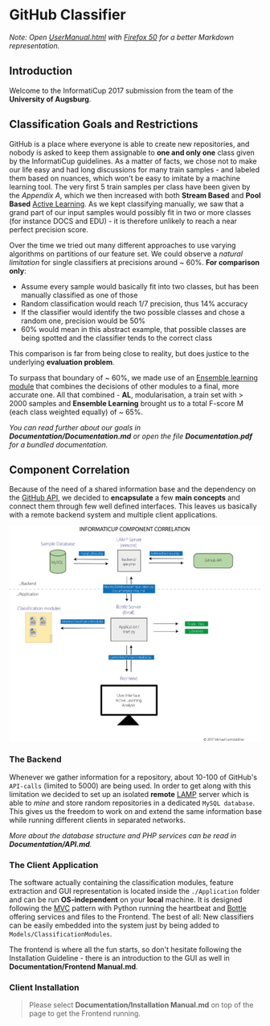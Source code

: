 # GitHub Classifier

_Note: Open [UserManual.html](UserManual.html) with [Firefox 50](https://ftp.mozilla.org/pub/firefox/releases/50.1.0/) for a better Markdown representation._


## Introduction

Welcome to the InformatiCup 2017 submission from the team of the **University of Augsburg**.


## Classification Goals and Restrictions

GitHub is a place where everyone is able to create new repositories, and nobody is asked to keep them assignable to **one and only one** class given by the InformatiCup guidelines. As a matter of facts, we chose not to make our life easy and had long discussions for many train samples - and labeled them based on nuances, which won't be easy to imitate by a machine learning tool. The very first 5 train samples per class have been given by the _Appendix A_, which we then increased with both **Stream Based** and **Pool Based** [Active Learning](https://en.wikipedia.org/wiki/Active_learning_(machine_learning)). As we kept classifying manually, we saw that a grand part of our input samples would possibly fit in two or more classes (for instance DOCS and EDU) - it is therefore unlikely to reach a near perfect precision score.

Over the time we tried out many different approaches to use varying algorithms on partitions of our feature set. We could observe a _natural limitation_ for single classifiers at precisions around ~ 60%. **For comparison only**:

* Assume every sample would basically fit into two classes, but has been manually classified as one of those
* Random classification would reach 1/7 precision, thus 14% accuracy
* If the classifier would identify the two possible classes and chose a random one, precision would be 50%
* 60% would mean in this abstract example, that possible classes are being spotted and the classifier tends to the correct class

This comparison is far from being close to reality, but does justice to the underlying **evaluation problem**.

To surpass that boundary of ~ 60%, we made use of an [Ensemble learning module](https://en.wikipedia.org/wiki/Ensemble_learning) that combines the decisions of other modules to a final, more accurate one. All that combined - **AL**, modularisation, a train set with > 2000 samples and **Ensemble Learning** brought us to a total F-score M (each class weighted equally) of ~ 65%.

_You can read further about our goals in **Documentation/Documentation.md** or open the file **Documentation.pdf** for a bundled documentation._

## Component Correlation

Because of the need of a shared information base and the dependency on the [GitHub API](https://developer.github.com/v3/), we decided to **encapsulate** a few **main concepts** and connect them through few well defined interfaces. This leaves us basically with a remote backend system and multiple client applications.

<img src="/Documentation/component_correlation.png">

### The Backend

Whenever we gather information for a repository, about 10-100 of GitHub's `API-calls` (limited to 5000) are being used. In order to get along with this limitation we decided to set up an isolated **remote** [LAMP](https://en.wikipedia.org/wiki/LAMP_(software_bundle)) server which is able to _mine_ and store random repositories in a dedicated `MySQL database`. This gives us the freedom to work on and extend the same information base while running different clients in separated networks.

_More about the database structure and PHP services can be read in **Documentation/API.md**._

### The Client Application

The software actually containing the classification modules, feature extraction and GUI representation is located inside the  `./Application` folder and can be run **OS-independent** on your **local** machine. It is designed following the [MVC](https://en.wikipedia.org/wiki/Model%E2%80%93view%E2%80%93controller) pattern with Python running the heartbeat and [Bottle](https://en.wikipedia.org/wiki/Bottle_(web_framework)) offering services and files to the Frontend. The best of all: New classifiers can be easily embedded into the system just by being added to `Models/ClassificationModules`.

The frontend is where all the fun starts, so don't hesitate following the Installation Guideline - there is an introduction to the GUI as well in **Documentation/Frontend Manual.md**.

### Client Installation

> Please select **Documentation/Installation Manual.md** on top of the page to get the Frontend running.
